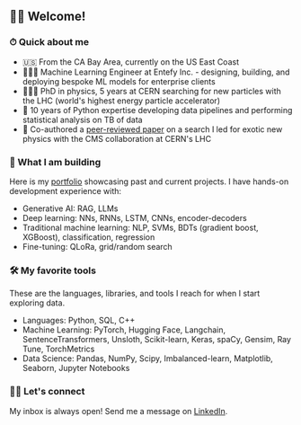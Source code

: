 ## 👋🏻 Welcome!

### ⏱ Quick about me

* 🇺🇸 From the CA Bay Area, currently on the US East Coast
* 👨🏻‍💻 Machine Learning Engineer at Entefy Inc. - designing, building, and deploying bespoke ML models for enterprise clients
* 👨🏻‍🎓 PhD in physics, 5 years at CERN searching for new particles with the LHC (world's highest energy particle accelerator)
* 🐍 10 years of Python expertise developing data pipelines and performing statistical analysis on TB of data
* 📖 Co-authored a [peer-reviewed paper](https://journals.aps.org/prd/pdf/10.1103/PhysRevD.109.112003) on a search I led for exotic new physics with the CMS collaboration at CERN's LHC

### 🤖 What I am building

Here is my [portfolio](https://gmadigan.github.io/) showcasing past and current projects. I have hands-on development experience with:

* Generative AI: RAG, LLMs
* Deep learning: NNs, RNNs, LSTM, CNNs, encoder-decoders
* Traditional machine learning: NLP, SVMs, BDTs (gradient boost, XGBoost), classification, regression
* Fine-tuning: QLoRa, grid/random search

### 🛠 My favorite tools

These are the languages, libraries, and tools I reach for when I start exploring data.

* Languages: Python, SQL, C++
* Machine Learning: PyTorch, Hugging Face, Langchain, SentenceTransformers, Unsloth, Scikit-learn, Keras, spaCy, Gensim, Ray Tune, TorchMetrics
* Data Science: Pandas, NumPy, Scipy, Imbalanced-learn, Matplotlib, Seaborn, Jupyter Notebooks

### 🤝🏻 Let's connect

My inbox is always open! Send me a message on [LinkedIn](https://www.linkedin.com/in/gabrielmadigan/).

<!--
**gmadigan/gmadigan** is a ✨ _special_ ✨ repository because its `README.md` (this file) appears on your GitHub profile.

Here are some ideas to get you started:

- 🔭 I’m currently working on ...
- 🌱 I’m currently learning ...
- 👯 I’m looking to collaborate on ...
- 🤔 I’m looking for help with ...
- 💬 Ask me about ...
- 📫 How to reach me: ...
- 😄 Pronouns: ...
- ⚡ Fun fact: ...
-->
